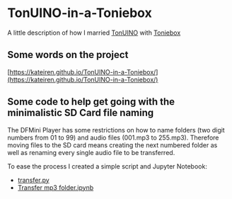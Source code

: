 # TonUINO-in-a-Toniebox

A little description of how I married [TonUINO](https://www.tonuino.de/) with [Toniebox](https://tonies.de/toniebox/)

## Some words on the project

[https://kateiren.github.io/TonUINO-in-a-Toniebox/](https://kateiren.github.io/TonUINO-in-a-Toniebox/)

## Some code to help get going with the minimalistic SD Card file naming

The DFMini Player has some restrictions on how to name folders (two digit numbers from 01 to 99) and audio files (001.mp3 to 255.mp3). Therefore moving files to the SD card means creating the next numbered folder as well as renaming every single audio file to be transferred.

To ease the process I created a simple script and Jupyter Notebook:
- [transfer.py](https://github.com/KateiRen/TonUINO-in-a-Toniebox/blob/main/src/transfer.py)
- [Transfer mp3 folder.ipynb](https://github.com/KateiRen/TonUINO-in-a-Toniebox/blob/main/src/Transfer%20mp3%20folder.ipynb)
